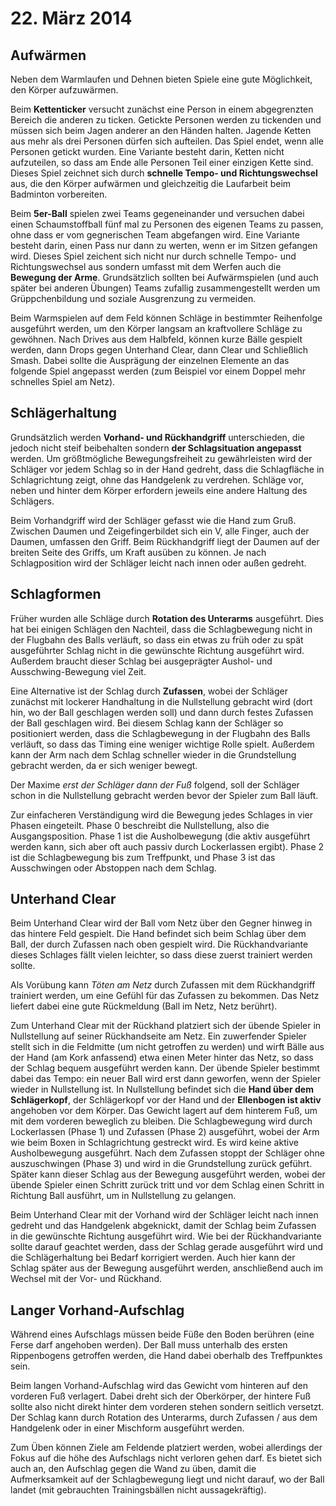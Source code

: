 # 22. März 2014

## Aufwärmen

Neben dem Warmlaufen und Dehnen bieten Spiele eine gute Möglichkeit,
den Körper aufzuwärmen. 

Beim __Kettenticker__ versucht zunächst eine Person in einem
abgegrenzten Bereich die anderen zu ticken. Getickte Personen werden
zu tickenden und müssen sich beim Jagen anderer an den Händen halten.
Jagende Ketten aus mehr als drei Personen dürfen sich aufteilen. Das
Spiel endet, wenn alle Personen getickt wurden. Eine Variante besteht
darin, Ketten nicht aufzuteilen, so dass am Ende alle Personen Teil
einer einzigen Kette sind. Dieses Spiel zeichnet sich durch __schnelle
Tempo- und Richtungswechsel__ aus, die den Körper aufwärmen und
gleichzeitig die Laufarbeit beim Badminton vorbereiten.

Beim __5er-Ball__ spielen zwei Teams gegeneinander und versuchen dabei
einen Schaumstoffball fünf mal zu Personen des eigenen Teams zu
passen, ohne dass er vom gegnerischen Team abgefangen wird. Eine
Variante besteht darin, einen Pass nur dann zu werten, wenn er im
Sitzen gefangen wird. Dieses Spiel zeichent sich nicht nur durch
schnelle Tempo- und Richtungswechsel aus sondern umfasst mit dem
Werfen auch die __Bewegung der Arme__. Grundsätzlich sollten bei
Aufwärmspielen (und auch später bei anderen Übungen) Teams zufallig
zusammengestellt werden um Grüppchenbildung und soziale Ausgrenzung zu
vermeiden.

Beim Warmspielen auf dem Feld können Schläge in bestimmter Reihenfolge
ausgeführt werden, um den Körper langsam an kraftvollere Schläge zu
gewöhnen. Nach Drives aus dem Halbfeld, können kurze Bälle gespielt
werden, dann Drops gegen Unterhand Clear, dann Clear und Schließlich
Smash. Dabei sollte die Ausprägung der einzelnen Elemente an das
folgende Spiel angepasst werden (zum Beispiel vor einem Doppel mehr
schnelles Spiel am Netz).

## Schlägerhaltung

Grundsätzlich werden __Vorhand- und Rückhandgriff__ unterschieden, die
jedoch nicht steif beibehalten sondern __der Schlagsituation
angepasst__ werden. Um größtmögliche Bewegungsfreiheit zu
gewährleisten wird der Schläger vor jedem Schlag so in der Hand
gedreht, dass die Schlagfläche in Schlagrichtung zeigt, ohne das
Handgelenk zu verdrehen. Schläge vor, neben und hinter dem Körper
erfordern jeweils eine andere Haltung des Schlägers.

Beim Vorhandgriff wird der Schläger gefasst wie die Hand zum Gruß.
Zwischen Daumen und Zeigefingerbildet sich ein V, alle Finger, auch
der Daumen, umfassen den Griff. Beim Rückhandgriff liegt der Daumen
auf der breiten Seite des Griffs, um Kraft ausüben zu können. Je nach
Schlagposition wird der Schläger leicht nach innen oder außen gedreht.

## Schlagformen

Früher wurden alle Schläge durch __Rotation des Unterarms__
ausgeführt. Dies hat bei einigen Schlägen den Nachteil, dass die
Schlagbewegung nicht in der Flugbahn des Balls verläuft, so dass ein
etwas zu früh oder zu spät ausgeführter Schlag nicht in die gewünschte
Richtung ausgeführt wird. Außerdem braucht dieser Schlag bei
ausgeprägter Aushol- und Ausschwing-Bewegung viel Zeit.

Eine Alternative ist der Schlag durch __Zufassen__, wobei der Schläger
zunächst mit lockerer Handhaltung in die Nullstellung gebracht wird
(dort hin, wo der Ball geschlagen werden soll) und dann durch festes
Zufassen der Ball geschlagen wird. Bei diesem Schlag kann der Schläger
so positioniert werden, dass die Schlagbewegung in der Flugbahn des
Balls verläuft, so dass das Timing eine weniger wichtige Rolle spielt.
Außerdem kann der Arm nach dem Schlag schneller wieder in die
Grundstellung gebracht werden, da er sich weniger bewegt.

Der Maxime *erst der Schläger dann der Fuß* folgend, soll der Schläger
schon in die Nullstellung gebracht werden bevor der Spieler zum Ball
läuft.

Zur einfacheren Verständigung wird die Bewegung jedes Schlages in vier
Phasen eingeteilt. Phase 0 beschreibt die Nullstellung, also die
Ausgangsposition. Phase 1 ist die Ausholbewegung (die aktiv ausgeführt
werden kann, sich aber oft auch passiv durch Lockerlassen ergibt).
Phase 2 ist die Schlagbewegung bis zum Treffpunkt, und Phase 3 ist das
Ausschwingen oder Abstoppen nach dem Schlag.

## Unterhand Clear

Beim Unterhand Clear wird der Ball vom Netz über den Gegner hinweg in
das hintere Feld gespielt. Die Hand befindet sich beim Schlag über dem
Ball, der durch Zufassen nach oben gespielt wird. Die Rückhandvariante
dieses Schlages fällt vielen leichter, so dass diese zuerst trainiert
werden sollte.

Als Vorübung kann *Töten am Netz* durch Zufassen mit dem Rückhandgriff
trainiert werden, um eine Gefühl für das Zufassen zu bekommen. Das
Netz liefert dabei eine gute Rückmeldung (Ball im Netz, Netz berührt).

Zum Unterhand Clear mit der Rückhand platziert sich der übende Spieler
in Nullstellung auf seiner Rückhandseite am Netz. Ein zuwerfender
Spieler stellt sich in die Feldmitte (um nicht getroffen zu werden)
und wirft Bälle aus der Hand (am Kork anfassend) etwa einen Meter
hinter das Netz, so dass der Schlag bequem ausgeführt werden kann. Der
übende Spieler bestimmt dabei das Tempo: ein neuer Ball wird erst dann
geworfen, wenn der Spieler wieder in Nullstellung ist. In Nullstellung
befindet sich die __Hand über dem Schlägerkopf__, der Schlägerkopf vor
der Hand und der __Ellenbogen ist aktiv__ angehoben vor dem Körper.
Das Gewicht lagert auf dem hinterem Fuß, um mit dem vorderen beweglich
zu bleiben. Die Schlagbewegung wird durch Lockerlassen (Phase 1) und
Zufassen (Phase 2) ausgeführt, wobei der Arm wie beim Boxen in
Schlagrichtung gestreckt wird. Es wird keine aktive Ausholbewegung
ausgeführt. Nach dem Zufassen stoppt der Schläger ohne auszuschwingen
(Phase 3) und wird in die Grundstellung zurück geführt. Später kann
dieser Schlag aus der Bewegung ausgeführt werden, wobei der übende
Spieler einen Schritt zurück tritt und vor dem Schlag einen Schritt in
Richtung Ball ausführt, um in Nullstellung zu gelangen.

Beim Unterhand Clear mit der Vorhand wird der Schläger leicht nach
innen gedreht und das Handgelenk abgeknickt, damit der Schlag beim
Zufassen in die gewünschte Richtung ausgeführt wird. Wie bei der
Rückhandvariante sollte darauf geachtet werden, dass der Schlag gerade
ausgeführt wird und die Schlägerhaltung bei Bedarf korrigiert werden.
Auch hier kann der Schlag später aus der Bewegung ausgeführt werden,
anschließend auch im Wechsel mit der Vor- und Rückhand.

## Langer Vorhand-Aufschlag

Während eines Aufschlags müssen beide Füße den Boden berühren (eine
Ferse darf angehoben werden). Der Ball muss unterhalb des ersten
Rippenbogens getroffen werden, die Hand dabei oberhalb des
Treffpunktes sein.

Beim langen Vorhand-Aufschlag wird das Gewicht vom hinteren auf den
vorderen Fuß verlagert. Dabei dreht sich der Oberkörper, der hintere
Fuß sollte also nicht direkt hinter dem vorderen stehen sondern
seitlich versetzt. Der Schlag kann durch Rotation des Unterarms, durch
Zufassen / aus dem Handgelenk oder in einer Mischform ausgeführt
werden.

Zum Üben können Ziele am Feldende platziert werden, wobei allerdings
der Fokus auf die höhe des Aufschlags nicht verloren gehen darf. Es
bietet sich auch an, den Aufschlag gegen die Wand zu üben, damit die
Aufmerksamkeit auf der Schlagbewegung liegt und nicht darauf, wo der
Ball landet (mit gebrauchten Trainingsbällen nicht aussagekräftig).

